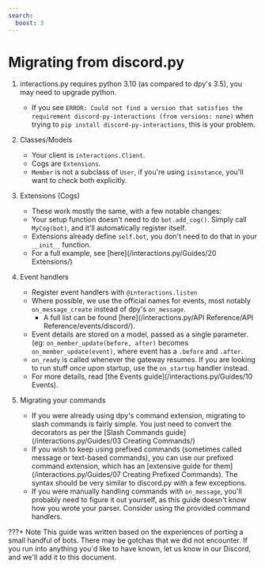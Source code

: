 ```yaml
---
search:
  boost: 3
---
```


# Migrating from discord.py

1. interactions.py requires python 3.10 (as compared to dpy's 3.5), you may need to upgrade python.
     - If you see `ERROR: Could not find a version that satisfies the requirement discord-py-interactions (from versions: none)` when trying to `pip install discord-py-interactions`, this is your problem.

2. Classes/Models
     - Your client is `interactions.Client`.
     - Cogs are `Extensions`.
     - `Member` is not a subclass of `User`, if you're using `isinstance`, you'll want to check both explicitly.

3. Extensions (Cogs)
     - These work mostly the same, with a few notable changes:
     - Your setup function doesn't need to do `bot.add_cog()`.  Simply call `MyCog(bot)`, and it'll automatically register itself.
     - Extensions already define `self.bot`, you don't need to do that in your `__init__` function.
     - For a full example, see [here](/interactions.py/Guides/20 Extensions/)

4. Event handlers
     - Register event handlers with `@interactions.listen`
     - Where possible, we use the official names for events, most notably `on_message_create` instead of dpy's `on_message`.
       - A full list can be found [here](/interactions.py/API Reference/API Reference/events/discord/).
     - Event details are stored on a model, passed as a single parameter. (eg: `on_member_update(before, after)` becomes `on_member_update(event)`, where event has a `.before` and `.after`.
     - `on_ready` is called whenever the gateway resumes. If you are looking to run stuff *once* upon startup, use the `on_startup` handler instead.
     - For more details, read [the Events guide](/interactions.py/Guides/10 Events).

5. Migrating your commands
     - If you were already using dpy's command extension, migrating to slash commands is fairly simple.  You just need to convert the decorators as per the [Slash Commands guide](/interactions.py/Guides/03 Creating Commands/)
     - If you wish to keep using prefixed commands (sometimes called message or text-based commands), you can use our prefixed command extension, which has an [extensive guide for them](/interactions.py/Guides/07 Creating Prefixed Commands). The syntax should be very similar to discord.py with a few exceptions.
     - If you were manually handling commands with `on_message`, you'll probably need to figure it out yourself, as this guide doesn't know how you wrote your parser.  Consider using the provided command handlers.

???+ Note
    This guide was written based on the experiences of porting a small handful of bots.  There may be gotchas that we did not encounter.  If you run into anything you'd like to have known, let us know in our Discord, and we'll add it to this document.
